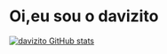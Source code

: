 # Oi,eu sou o davizito

<div>
<a href="https://github.com/davizito">

![davizito GitHub stats](https://github-readme-stats.vercel.app/api?username=davizito&show_icons=true&theme=dracula)


</div>
